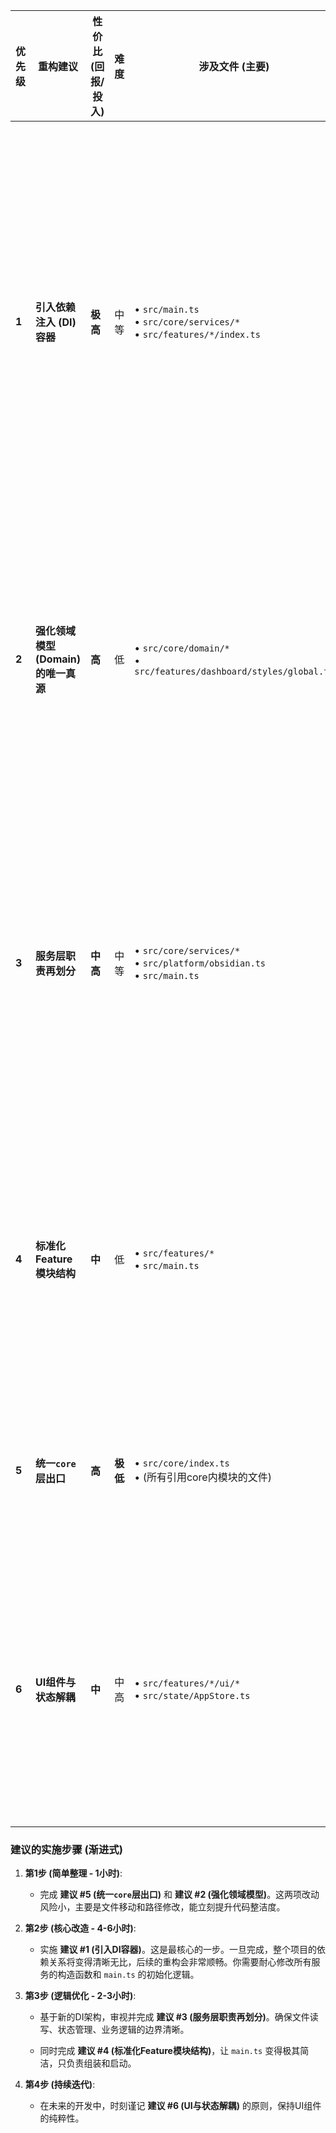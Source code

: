 |优先级|重构建议|性价比 (回报/投入)|难度|涉及文件 (主要)|修改思路与详解|
|---|---|---|---|---|---|
|**1**|**引入依赖注入 (DI) 容器**|**极高**|中等|• `src/main.ts`<br>• `src/core/services/*`<br>• `src/features/*/index.ts`|**思路**: <br>1. 选择一个轻量级的DI库，例如 `tsyringe` 或 `typedi`。<br>2. 使用 `@injectable()` 或 `@Service()` 装饰器标记所有 `Service` 类。<br>3. 在 `main.ts` 中，不再手动 `new` 服务，而是从DI容器中 `resolve` (解析) 出顶层服务 (如 `RendererService`, `DataStore` 等)。<br>4. 服务之间的依赖关系通过构造函数参数类型自动注入。这彻底解耦了服务的创建和使用，是架构标准化的核心。<br><br>**示例 (使用 tsyringe):**<br>`typescript<br>// In a service file<br>import { injectable, inject } from "tsyringe";<br><br>@injectable()<br>export class RendererService {<br> constructor(<br> private dataStore: DataStore,<br> private appStore: AppStore<br> // ... other services<br> ) {}<br>}<br><br>// In main.ts<br>import "reflect-metadata";<br>import { container } from "tsyringe";<br><br>async onload() {<br> //...<br> // 注册实例 (如 plugin, app)<br> container.registerInstance(ThinkPlugin, this);<br> //...<br> // 解析顶层服务<br> this.dataStore = container.resolve(DataStore);<br> this.rendererService = container.resolve(RendererService);<br> // ...<br>}<br>`|
|**2**|**强化领域模型 (Domain) 的唯一真源**|**高**|低|• `src/core/domain/*`<br>• `src/features/dashboard/styles/global.ts`|**思路**:<br>1. **文件合并**: 将 `categoryColorMap.ts` 的内容合并到 `fields.ts` 或一个新建的 `definitions.ts` 中。颜色本身是字段的一种元数据。<br>2. **常量聚合**: 将 `constants.ts` 中与领域模型强相关的常量（如 `BLOCK_NAMES`, `FIELD_KEYS`）移入 `fields.ts` 或 `schema.ts`，让它们和定义在一起。UI相关的常量（如 `LOCAL_STORAGE_KEYS`）可以保留。<br>3. **CSS源**: 将 `GLOBAL_CSS` 从 `constants.ts` 移动到其所属的 `dashboard` feature 目录下的 `styles` 子目录中 (你已经这样做了，非常好！)。<br>4. **创建 Barrel File**: 在 `src/core/domain/index.ts` 中导出该目录下所有模块，使得其他地方可以用 `import { ... } from '@core/domain'` 统一导入。|
|**3**|**服务层职责再划分**|**中高**|中等|• `src/core/services/*`<br>• `src/platform/obsidian.ts`<br>• `src/main.ts`|**思路**:<br>1. **改造 `TaskService`**: `TaskService` 的职责应该是**唯一**修改 Markdown 文件中任务内容的服务。你已经将 `markItemDone` 的实现委托给了它，这是正确的方向。确保所有对任务行（如时间、时长修改）的操作都通过 `TaskService`。<br>2. **`DataStore` 纯粹化**: `DataStore` 的核心职责是 **读取和缓存** 数据，提供查询接口。它不应该直接修改文件。当文件变更时，它通过 `scanFile` 来更新自己的缓存。当前 `markItemDone` 的重构已经体现了这一点。<br>3. **`ActionService` 定位**: 将 `ActionService` 定位为一个“协调者”或“用例”层。它负责响应用户操作，从 `AppStore` 获取配置，调用 `TaskService` 或 `TimerService` 等执行具体操作，但它自己不实现核心业务逻辑。<br>4. **消除静态方法/单例依赖**: 将 `TaskService`, `TimerService`, `TimerStateService` 从包含静态方法的类改为需要实例化注入的普通类。这使得依赖关系更明确，也更易于测试。（你已完成此项，代码已体现）|
|**4**|**标准化 Feature 模块结构**|**中**|低|• `src/features/*`<br>• `src/main.ts`|**思路**:<br>1. **统一入口**: 确保每个 `feature` 目录（如 `dashboard`, `quick-input`）都有一个 `index.ts` 文件，并导出一个 `setup(deps)` 函数。这个函数接收所有该功能模块需要的依赖（服务、插件实例等）。<br>2. **内部结构**: 在每个 `feature` 目录内部，可以建立标准的子目录结构，例如：<br> - `ui/`: 存放所有UI组件 (React/Preact)。<br> - `logic/`: 存放该功能的逻辑，如命令注册 (`registerCommands.ts`)、事件监听器 (`VaultWatcher.ts`) 等。<br> - `styles/`: 存放该功能独有的CSS。<br>3. **依赖传递**: 在 `main.ts` 中，调用每个 `feature` 的 `setup` 函数，并通过DI容器传入所需的依赖，而不是手动传递一个巨大的 `context` 对象。|
|**5**|**统一`core`层出口**|**高**|**极低**|• `src/core/index.ts`<br>• (所有引用core内模块的文件)|**思路**:<br>1. 在你已经创建的 `src/core/index.ts` 文件中，全面导出 `services`, `domain`, `utils` 等所有核心层的公共模块。<br>2. 在 `tsconfig.json` 中配置路径别名，例如 `{"@core/*": ["src/core/*"]}`。<br>3. 在所有 `features` 和其他文件中，将复杂的相对路径导入改为统一的别名导入，如 `import { DataStore } from '@core/services'`。这极大提升了代码的可读性和可维护性。|
|**6**|**UI组件与状态解耦**|**中**|中高|• `src/features/*/ui/*`<br>• `src/state/AppStore.ts`|**思路 (长期优化)**:<br>1. **自定义Hooks**: 将复杂的UI逻辑（如 `useViewData`）抽取为自定义Hook，这使得组件本身更专注于渲染。你已经这么做了，非常棒。<br>2. **避免在组件中直接调用Store**: 在设置页面等地方，组件直接调用 `appStore.updateSomething()`。这在当前规模是可行的。对于更大型的项目，可以考虑引入类似 Redux 的 `dispatch(action)` 模式。`AppStore` 只暴露一个 `dispatch` 方法，所有修改操作都封装成 `Action` 对象，由 `AppStore` 内部的 `reducer` 处理。这会增加代码量，但能让状态变更的追溯和管理变得极为清晰。<br>**当前建议**: 保持现状，但在添加新功能时，优先考虑将复杂的状态逻辑封装在 `AppStore` 的方法中，而不是在UI组件中实现。|

### 建议的实施步骤 (渐进式)

1. **第1步 (简单整理 - 1小时)**:
    
    - 完成 **建议 #5 (统一`core`层出口)** 和 **建议 #2 (强化领域模型)**。这两项改动风险小，主要是文件移动和路径修改，能立刻提升代码整洁度。
        
2. **第2步 (核心改造 - 4-6小时)**:
    
    - 实施 **建议 #1 (引入DI容器)**。这是最核心的一步。一旦完成，整个项目的依赖关系将变得清晰无比，后续的重构会非常顺畅。你需要耐心修改所有服务的构造函数和 `main.ts` 的初始化逻辑。
        
3. **第3步 (逻辑优化 - 2-3小时)**:
    
    - 基于新的DI架构，审视并完成 **建议 #3 (服务层职责再划分)**。确保文件读写、状态管理、业务逻辑的边界清晰。
        
    - 同时完成 **建议 #4 (标准化Feature模块结构)**，让 `main.ts` 变得极其简洁，只负责组装和启动。
        
4. **第4步 (持续迭代)**:
    
    - 在未来的开发中，时刻谨记 **建议 #6 (UI与状态解耦)** 的原则，保持UI组件的纯粹性。